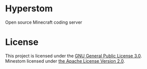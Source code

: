 # Hyperstom
Open source Minecraft coding server

# License
This project is licensed under the [GNU General Public License 3.0](https://www.gnu.org/licenses/gpl-3.0.txt).  
Minestom licensed under [the Apache License Version 2.0](https://github.com/Minestom/Minestom/blob/master/LICENSE).
